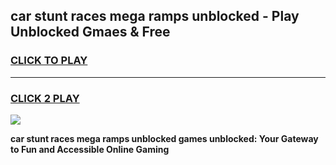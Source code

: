 
## car stunt races mega ramps unblocked - Play Unblocked Gmaes & Free
<h3>
<a href="https://news.freeplayer.one?title=car_stunt_races_mega_ramps_unblocked&ref=16F">CLICK TO PLAY</a></h3>
<hr>

<h3>
<a href="https://news.freeplayer.one?title=car_stunt_races_mega_ramps_unblocked&ref=16F">CLICK 2 PLAY</a>
  
</h3>

<a href="https://news.freeplayer.one?title=car_stunt_races_mega_ramps_unblocked&ref=16F/"><img src="https://clearcache.store/games.png"></a>


**car stunt races mega ramps unblocked games unblocked: Your Gateway to Fun and Accessible Online Gaming**
